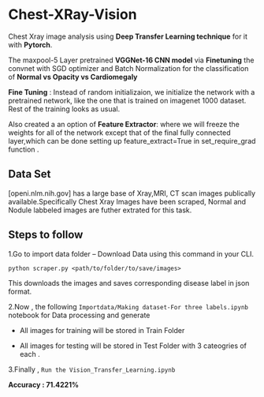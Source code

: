 # Chest-XRay-Vision

Chest Xray image analysis using **Deep Transfer Learning technique** for it with **Pytorch**.

The maxpool-5 Layer pretrained **VGGNet-16 CNN model** via **Finetuning** the convnet with SGD optimizer and Batch Normalization for the classification of **Normal vs Opacity vs Cardiomegaly** 

**Fine Tuning** : Instead of random initializaion, we initialize the network with a pretrained network, like the one that is trained on imagenet 1000 dataset. Rest of the training looks as usual.

Also created a an option of **Feature Extractor**: where we will freeze the weights for all of the network except that of the final fully connected layer,which can be done setting up feature_extract=True in set_require_grad function .


## Data Set

[openi.nlm.nih.gov] has a large base of Xray,MRI, CT scan images publically available.Specifically Chest Xray Images have been scraped, Normal and Nodule labbeled images are futher extrated for this task.


## Steps to follow
1.Go to import data folder – Download Data using this command in your CLI.

`python scraper.py <path/to/folder/to/save/images>`

This downloads the images and saves corresponding disease label in json format.

2.Now ,  the following  `Importdata/Making dataset-For three labels.ipynb` notebook for Data processing and generate 

* All images for training will be stored in Train Folder

* All images for testing will be stored in Test Folder 
   with  3 cateogries of each .

3.Finally , `Run the Vision_Transfer_Learning.ipynb`

**Accuracy : 71.4221%**
